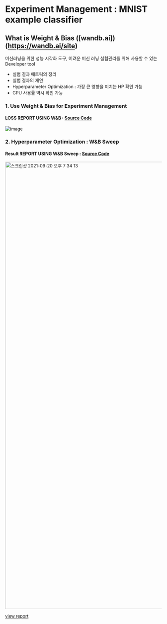 # Experiment Management : MNIST example classifier

## What is Weight & Bias ([wandb.ai])(https://wandb.ai/site)
<p>
머신러닝을 위한 성능 시각화 도구, 어려운 머신 러닝 실험관리를 위해 사용할 수 있는 Developer tool
</p>

- 실험 결과 매트릭의 정리
- 실험 결과의 재연
- Hyperparameter Optimization : 가장 큰 영향을 미치는 HP 확인 가능
- GPU 사용률 역시 확인 가능


### 1. Use Weight & Bias for Experiment Management
#### LOSS REPORT USING W&B : [Source Code](https://github.com/DolceLatte/Bumblebee/blob/main/Experiment%20Management/wandb_mnist.ipynb)
![image](https://user-images.githubusercontent.com/45285053/133961332-7e602bdd-b051-4ceb-b3c1-c842a51dfaa2.png)

### 2. Hyperparameter Optimization : W&B Sweep
#### Result REPORT USING W&B Sweep : [Source Code](https://github.com/DolceLatte/Bumblebee/blob/main/Experiment%20Management/sweep_mnist.ipynb)

<img width="1440" alt="스크린샷 2021-09-20 오후 7 34 13" src="https://user-images.githubusercontent.com/45285053/133989185-7d548c76-e0e7-43d6-88ee-026aaef000fd.png">

[view report](https://wandb.ai/dolcelatte/Pytorch-sweeps-example/reports/MNIST-Classification-Report--VmlldzoxMDM4ODM0?accessToken=bnki6vzye51elx0s1fhk4s33xmq6vhn0jm6pjqzmr5bs2z9ihhkal24ho0vfprsc)

